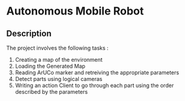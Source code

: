 # Autonomous Mobile Robot 

## Description 
The project involves the following tasks : 
1. Creating a map of the environment
2. Loading the Generated Map
3. Reading ArUCo marker and retreiving the appropriate parameters
4. Detect parts using logical cameras
5. Writing an action Client to go through each part using the order described by the parameters

